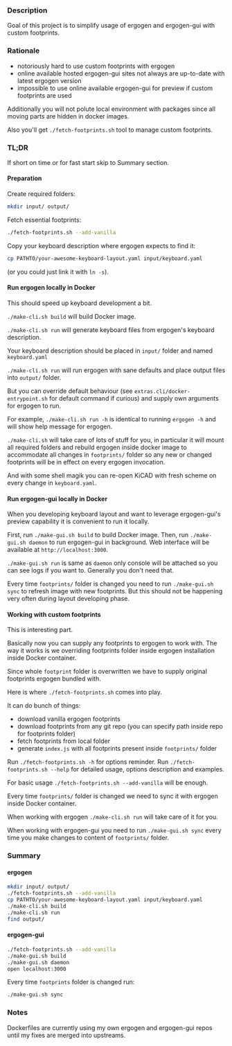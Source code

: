 ### Description

Goal of this project is to simplify usage of ergogen and ergogen-gui with custom footprints.


### Rationale

* notoriously hard to use custom footprints with ergogen
* online available hosted ergogen-gui sites not always are up-to-date with latest ergogen version
* impossible to use online available ergogen-gui for preview if custom footprints are used

Additionally you will not polute local environment with packages since all moving parts are hidden in docker images.

Also you'll get `./fetch-footprints.sh` tool to manage custom footprints.


### TL;DR

If short on time or for fast start skip to Summary section.


#### Preparation

Create required folders:

```sh
mkdir input/ output/
```


Fetch essential footprints:

```sh
./fetch-footprints.sh --add-vanilla
```


Copy your keyboard description where ergogen expects to find it:

```sh
cp PATHTO/your-awesome-keyboard-layout.yaml input/keyboard.yaml
```

(or you could just link it with `ln -s`).


#### Run ergogen locally in Docker 

This should speed up keyboard development a bit.

`./make-cli.sh build` will build Docker image.

`./make-cli.sh run` will generate keyboard files from ergogen's keyboard description. 

Your keyboard description should be placed in `input/` folder and named `keyboard.yaml`

`./make-cli.sh run` will run ergogen with sane defaults and place output files into `output/` folder.

But you can override default behaviour (see `extras.cli/docker-entrypoint.sh` for default command if curious) and supply own arguments for ergogen to run.

For example, `./make-cli.sh run -h` is identical to running `ergogen -h` and will show help message for ergogen.

`./make-cli.sh` will take care of lots of stuff for you,
in particular it will mount all required folders and rebuild ergogen inside docker image to accommodate all changes in `footprints/` folder
so any new or changed footprints will be in effect on every ergogen invocation.

And with some shell magik you can re-open KiCAD with fresh scheme on every change in `keyboard.yaml`.


#### Run ergogen-gui locally in Docker

When you developing keyboard layout and want to leverage ergogen-gui's preview capability
it is convenient to run it locally.

First, run `./make-gui.sh build` to build Docker image.
Then, run `./make-gui.sh daemon` to run ergogen-gui in background.
Web interface will be available at `http://localhost:3000`.

`./make-gui.sh run` is same as `daemon` only console will be attached so you can see logs if you want to.
Generally you don't need that.

Every time `footprints/` folder is changed you need to run `./make-gui.sh sync` to refresh image with new footprints.
But this should not be happening very often during layout developing phase.


#### Working with custom footprints

This is interesting part.

Basically now you can supply any footprints to ergogen to work with.
The way it works is we overriding footprints folder inside ergogen installation inside Docker container.

Since whole `footprint` folder is overwritten we have to supply original footprints ergogen bundled with.

Here is where `./fetch-footprints.sh` comes into play.

It can do bunch of things:
* download vanilla ergogen footprints
* download footprints from any git repo (you can specify path inside repo for footprints folder)
* fetch footprints from local folder
* generate `index.js` with all footprints present inside `footprints/` folder

Run `./fetch-footprints.sh -h` for options reminder.
Run `./fetch-footprints.sh --help` for detailed usage, options description and examples.

For basic usage `./fetch-footprints.sh --add-vanilla` will be enough.

Every time `footprints/` folder is changed we need to sync it with ergogen inside Docker container.

When working with ergogen `./make-cli.sh run` will take care of it for you.

When working with ergogen-gui you need to run `./make-gui.sh sync` every time you make changes to content of `footprints/` folder.


### Summary

#### ergogen

```sh
mkdir input/ output/
./fetch-footprints.sh --add-vanilla
cp PATHTO/your-awesome-keyboard-layout.yaml input/keyboard.yaml
./make-cli.sh build
./make-cli.sh run
find output/
```

#### ergogen-gui

```sh
./fetch-footprints.sh --add-vanilla
./make-gui.sh build
./make-gui.sh daemon
open localhost:3000
```

Every time `footprints` folder is changed run:

```sh
./make-gui.sh sync
```

### Notes

Dockerfiles are currently using my own ergogen and ergogen-gui repos
until my fixes are merged into upstreams.

